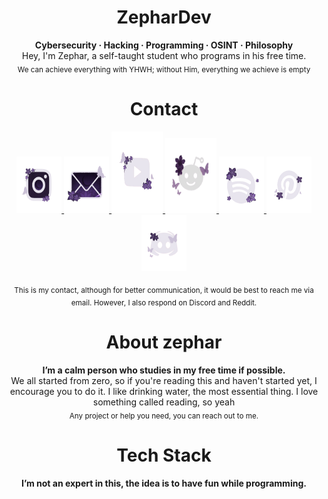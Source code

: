 <h1 align="center">ZepharDev</h1>

<p align="center">
  <b>Cybersecurity · Hacking · Programming · OSINT · Philosophy</b>
  <br>Hey, I'm Zephar, a self-taught student who programs in his free time.</br>
  <sub>We can achieve everything with YHWH; without Him, everything we achieve is empty </sub>
</p>

<h1 align="center">Contact</h1>

<p align="center">
  <a href="https://instagram.com/zephartw" target="_blank">
    <img src="https://raw.githubusercontent.com/zephardev/zephardev/main/assets/instagram.png" width="72" height="90" alt="Instagram"/>
  </a>
  <a href="mailto:zephartw@gmail.com" target="_blank">
    <img src="https://raw.githubusercontent.com/zephardev/zephardev/main/assets/gmail.png" width="72" height="90"alt="Gmail"/>
  </a>
  <a href="https://youtube.com/@zephartw" target="_blank">
    <img src="https://raw.githubusercontent.com/zephardev/zephardev/main/assets/youtube.png" width="82" height="130" alt="YouTube"/>
  </a>
  <a href="https://www.reddit.com/u/Zephar_WO/s/nbauF1uP9m" target="_blank">
    <img src="https://raw.githubusercontent.com/zephardev/zephardev/main/assets/reddit.png" width="82" height="120" alt="Reddit"/>
  </a>
  <a href="https:/open.spotify.com/sv/zephar" target="_blank">
    <img src="https://raw.githubusercontent.com/zephardev/zephardev/main/assets/spotify.png" width="72" height="90" alt="Spotify"/>
  </a>
    <a href="https://pin.it/7442DeDwa" target="_blank">
    <img src="https://raw.githubusercontent.com/zephardev/zephardev/main/assets/pinterest.png" width="72" height="90" alt="pinterest"/>
  </a>
    <a href="https://discord.gg/KkZUwXgn/" target="_blank">
    <img src="https://raw.githubusercontent.com/zephardev/zephardev/main/assets/discord.png" width="72" height="90" alt="Discord"/>
  </a>
</p>
<p align="center"> 
  <sub>This is my contact, although for better communication, it would be best to reach me via email. However, I also respond on Discord and Reddit.</sub>
</p>

<h1 align="center">About zephar</h1>

<p align="center"> 
  <b>I’m a calm person who studies in my free time if possible.</b>
  <br>We all started from zero, so if you're reading this and haven't started yet, I encourage you to do it.
   I like drinking water, the most essential thing. I love something called reading, so yeah</br>
  <sub>Any project or help you need, you can reach out to me.</sub>
</p>

<h1 align="center">Tech Stack</h1>

<p align="center">
  <b>I’m not an expert in this, the idea is to have fun while programming.</b>
</p>

